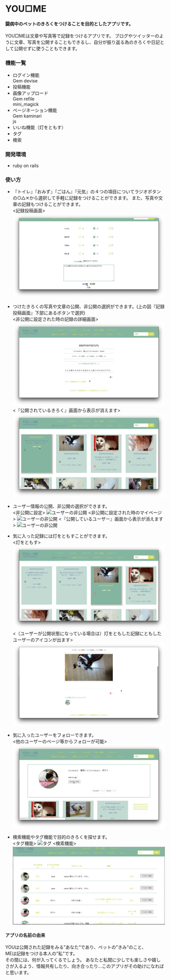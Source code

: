 
# YOU□ME

#### 闘病中のペットのきろくをつけることを目的としたアプリです。
YOU□MEは文章や写真等で記録をつけるアプリです。
ブログやツイッターのように文章、写真を公開することもできるし、自分が振り返る為のきろくや日記として公開せずに使うこともできます。  

### 機能一覧
- ログイン機能  
Gem devise
- 投稿機能
- 画像アップロード  
Gem refile  
mini_magick
- ページネーション機能  
Gem kaminari  
js
- いいね機能（灯をともす）
- タグ  
- 検索

### 開発環境
- ruby on rails

### 使い方
 
- 『トイレ』『おみず』『ごはん』『元気』の４つの項目についてラジオボタンの○△✕から選択して手軽に記録をつけることができます。
また、写真や文章の記録もつけることができます。  
<記録投稿画面>
![新規記録の作成](readme-image/投稿画面.jpeg)

- つけたきろくの写真や文章の公開、非公開の選択ができます。(上の図『記録投稿画面』下部にあるボタンで選択)  
<非公開に設定された時の記録の詳細画面>
![記録の非公開](readme-image/記録の非公開２.jpeg)
<『公開されているきろく』画面から表示が消えます>
![記録の非公開](readme-image/記録の非公開３.jpeg)


- ユーザー情報の公開、非公開の選択ができます。  
<非公開に設定>
![ユーザーの非公開](readme-image/ユーザーの非公開２.jpeg)
<非公開に設定された時のマイページ>
![ユーザーの非公開](readme-image/ユーザーの非公開マイページ.jpg)
<『公開しているユーザー』画面から表示が消えます>
![ユーザーの非公開](readme-image/ユーザーの非公開３.jpeg)


- 気に入った記録には灯をともすことができます。  
<灯をともす>
![灯](readme-image/灯１.jpeg)
<（ユーザーが公開状態になっている場合は）灯をともした記録にともしたユーザーのアイコンが出ます>
![灯](readme-image/灯３.jpeg)

- 気に入ったユーザーをフォローできます。  
<他のユーザーのページ等からフォローが可能>
![フォロー](readme-image/フォロー.jpeg)

- 検索機能やタグ機能で目的のきろくを探せます。  
<タグ機能>
![タグ](readme-image/タグ.jpeg)
<検索機能>
![検索](readme-image/検索.jpeg)

#### アプリの名前の由来
YOUは公開された記録をみる”あなた”であり、ペットの”きみ”のこと、   
MEは記録をつける本人の”私”です。  
その間には、何が入ってくるでしょう。
あなたと私間に少しでも楽しさや嬉しさが入るよう、情報共有したり、向き合ったり…このアプリがその助けになればと思います。
